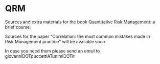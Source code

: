 # QRM
Sources and extra materials for the book Quantitative Risk Management: a brief course.

Sources for the paper "Correlation: the most common mistakes
made in Risk Management practice" will be available soon.

In case you need them please send an email to giovanniDOTpuccettiATunimiDOTit
